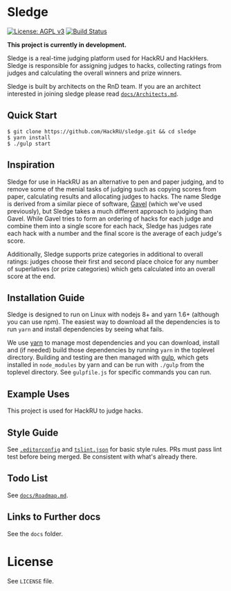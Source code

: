 # Sledge

[![License: AGPL v3](https://img.shields.io/badge/License-AGPL%20v3-blue.svg)](LICENSE)
[![Build Status](https://travis-ci.org/HackRU/sledge.svg?branch=master)](https://travis-ci.org/HackRU/sledge)

**This project is currently in development.**

Sledge is a real-time judging platform used for HackRU and HackHers. Sledge is
responsible for assigning judges to hacks, collecting ratings from judges and
calculating the overall winners and prize winners.

Sledge is built by architects on the RnD team. If you are an architect
interested in joining sledge please read [`docs/Architects.md`][architects].

[architects]: docs/Architects.md

## Quick Start

```
$ git clone https://github.com/HackRU/sledge.git && cd sledge
$ yarn install
$ ./gulp start
```

## Inspiration

Sledge for use in HackRU as an alternative to pen and paper judging, and to
remove some of the menial tasks of judging such as copying scores from paper,
calculating results and allocating judges to hacks. The name Sledge is derived
from a similar piece of software, [Gavel][gavel] (which we've used previously),
but Sledge takes a much different approach to judging than Gavel. While Gavel
tries to form an ordering of hacks for each judge and combine them into a single
score for each hack, Sledge has judges rate each hack with a number and the
final score is the average of each judge's score.

Additionally, Sledge supports prize categories in additional to overall ratings:
judges choose their first and second place choice for any number of superlatives
(or prize categories) which gets calculated into an overall score at the end.

[gavel]: https://github.com/anishathalye/gavel

## Installation Guide

Sledge is designed to run on Linux with nodejs 8+ and yarn 1.6+ (although you
can use npm). The easiest way to download all the dependencies is to run `yarn`
and install dependencies by seeing what fails.

We use [yarn][yarn] to manage most dependencies and you can download, install
and (if needed) build those dependencies by running `yarn` in the toplevel
directory. Building and testing are then managed with [gulp][gulp], which gets
installed in `node_modules` by yarn and can be run with `./gulp` from the
toplevel directory. See `gulpfile.js` for specific commands you can run.

[gulp]: https://github.com/gulpjs/gulp "Gulp"
[yarn]: https://github.com/yarnpkg/yarn "Yarn"

## Example Uses

This project is used for HackRU to judge hacks.

## Style Guide

See [`.editorconfig`][editorconfig] and [`tslint.json`][tslintjson] for basic
style rules. PRs must pass lint test before being merged. Be consistent with
what's already there.

[editorconfig]: .editorconfig
[tslintjson]: tslint.json

## Todo List

See [`docs/Roadmap.md`][roadmap].

[roadmap]: docs/Roadmap.md

## Links to Further docs

See the `docs` folder.

# License

See `LICENSE` file.
